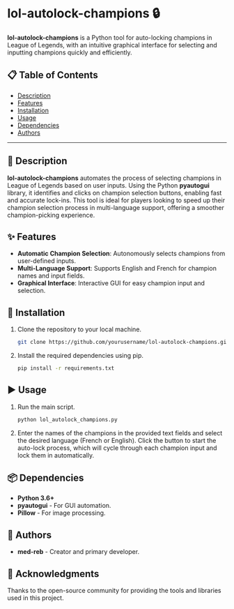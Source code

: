 # lol-autolock-champions 🔒

**lol-autolock-champions** is a Python tool for auto-locking champions in League of Legends, with an intuitive graphical interface for selecting and inputting champions quickly and efficiently. 

## 📋 Table of Contents
- [Description](#-description)
- [Features](#-features)
- [Installation](#-installation)
- [Usage](#-usage)
- [Dependencies](#-dependencies)
- [Authors](#-authors)

---

## 📝 Description

**lol-autolock-champions** automates the process of selecting champions in League of Legends based on user inputs. Using the Python **pyautogui** library, it identifies and clicks on champion selection buttons, enabling fast and accurate lock-ins. This tool is ideal for players looking to speed up their champion selection process in multi-language support, offering a smoother champion-picking experience.

## ✨ Features

- **Automatic Champion Selection**: Autonomously selects champions from user-defined inputs.
- **Multi-Language Support**: Supports English and French for champion names and input fields.
- **Graphical Interface**: Interactive GUI for easy champion input and selection.

## 🚀 Installation

1. Clone the repository to your local machine.
   ```bash
   git clone https://github.com/yourusername/lol-autolock-champions.git

2. Install the required dependencies using pip.
   ```bash
   pip install -r requirements.txt

## ▶️ Usage

1. Run the main script.
   ```bash
   python lol_autolock_champions.py

2. Enter the names of the champions in the provided text fields and select the desired language (French or English). Click the button to start the auto-lock process, which will cycle through each champion input and lock them in automatically.

## 📦 Dependencies

- **Python 3.6+**
- **pyautogui** - For GUI automation.
- **Pillow** - For image processing.

## 👥 Authors

- **med-reb** - Creator and primary developer.

## 🎉 Acknowledgments

Thanks to the open-source community for providing the tools and libraries used in this project.
